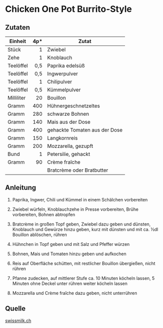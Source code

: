 # Chicken One Pot Burrito-Style

## Zutaten

| Einheit    | 4p* | Zutat                         |
|------------|----:|-------------------------------|
| Stück      | 1   | Zwiebel                       |
| Zehe       | 1   | Knoblauch                     |
| Teelöffel  | 0,5 | Paprika edelsüß               |
| Teelöffel  | 0,5 | Ingwerpulver                  |
| Teelöffel  | 1   | Chilipulver                   |
| Teelöffel  | 0,5 | Kümmelpulver                  |
| Milliliter | 20  | Bouillon                      |
| Gramm      | 400 | Hühnergeschnetzeltes          |
| Gramm      | 280 | schwarze Bohnen               |
| Gramm      | 140 | Mais aus der Dose             |
| Gramm      | 400 | gehackte Tomaten aus der Dose |
| Gramm      | 150 | Langkornreis                  |
| Gramm      | 200 | Mozzarella, gezupft           |
| Bund       | 1   | Petersilie, gehackt           |
| Gramm      | 90  | Crème fraîche                 |
|            |     | Bratcrème oder Bratbutter     |

## Anleitung

1. Paprika, Ingwer, Chili und Kümmel in einem Schälchen vorbereiten

2. Zwiebel würfeln, Knoblauchzehe in Presse vorbereiten, Brühe vorbereiten,
   Bohnen abtropfen

3. Bratcrème in großen Topf geben, Zwiebel dazu geben und dünsten, Knoblauch und
   Gewürze hinzu geben, kurz mit dünsten und mit ca. ½dl Bouillon ablöschen,
   rühren

4. Hühnchen in Topf geben und mit Salz und Pfeffer würzen

5. Bohnen, Mais und Tomaten hinzu geben und aufkochen

6. Reis auf Oberfläche schütten, mit restlicher Bouillon übergießen, nicht
   rühren

7. Pfanne zudecken, auf mittlerer Stufe ca. 10 Minuten köcheln lassen, 5 Minuten
   ohne Deckel unter rühren weiter köcheln lassen

8. Mozzarella und Crème fraîche dazu geben, nicht unterrühren

## Quelle

[swissmilk.ch](https://www.swissmilk.ch/de/rezepte-kochideen/rezepte/SM2020_CHDO_41/chicken-one-pot-burrito-style)
